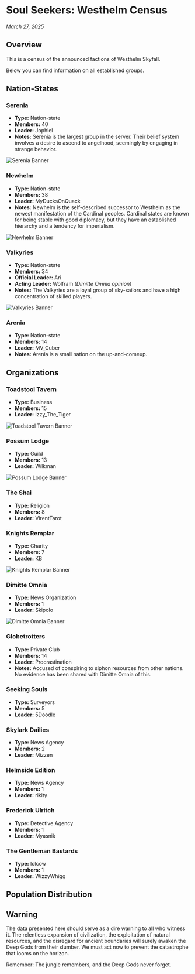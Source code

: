 # Soul Seekers: Westhelm Census

*March 27, 2025*

## Overview

This is a census of the announced factions of Westhelm Skyfall.

Below you can find information on all established groups.

## Nation-States

<div class="faction-entry">
<div class="faction-info">

### Serenia
- **Type:** Nation-state
- **Members:** 40
- **Leader:** Jophiel
- **Notes:** Serenia is the largest group in the server. Their belief system involves a desire to ascend to angelhood, seemingly by engaging in strange behavior.

</div>
<img src="assets/banners/serenia.png" alt="Serenia Banner" class="faction-banner">
</div>

<div class="faction-entry">
<div class="faction-info">

### Newhelm
- **Type:** Nation-state
- **Members:** 38
- **Leader:** MyDucksOnQuack
- **Notes:** Newhelm is the self-described successor to Westhelm as the newest manifestation of the Cardinal peoples. Cardinal states are known for being stable with good diplomacy, but they have an established hierarchy and a tendency for imperialism.

</div>
<img src="assets/banners/newhelm.png" alt="Newhelm Banner" class="faction-banner">
</div>

<div class="faction-entry">
<div class="faction-info">

### Valkyries
- **Type:** Nation-state
- **Members:** 34
- **Official Leader:** Ari
- **Acting Leader:** Wolfram *(Dimitte Omnia opinion)*
- **Notes:** The Valkyries are a loyal group of sky-sailors and have a high concentration of skilled players.

</div>
<img src="assets/banners/valkyries.png" alt="Valkyries Banner" class="faction-banner">
</div>

<div class="faction-entry">
<div class="faction-info">

### Arenia
- **Type:** Nation-state
- **Members:** 14
- **Leader:** MV_Cuber
- **Notes:** Arenia is a small nation on the up-and-comeup.

</div>
</div>

## Organizations

<div class="faction-entry">
<div class="faction-info">

### Toadstool Tavern
- **Type:** Business
- **Members:** 15
- **Leader:** Izzy_The_Tiger

</div>
<img src="assets/banners/toadstool_tavern.png" alt="Toadstool Tavern Banner" class="faction-banner">
</div>

<div class="faction-entry">
<div class="faction-info">

### Possum Lodge
- **Type:** Guild
- **Members:** 13
- **Leader:** Wilkman

</div>
<img src="assets/banners/possum_lodge.png" alt="Possum Lodge Banner" class="faction-banner">
</div>

<div class="faction-entry">
<div class="faction-info">

### The Shai
- **Type:** Religion
- **Members:** 8
- **Leader:** VirentTarot

</div>
</div>

<div class="faction-entry">
<div class="faction-info">

### Knights Remplar
- **Type:** Charity
- **Members:** 7
- **Leader:** KB

</div>
<img src="assets/banners/knights_remplar.png" alt="Knights Remplar Banner" class="faction-banner">
</div>

<div class="faction-entry">
<div class="faction-info">

### Dimitte Omnia
- **Type:** News Organization
- **Members:** 1
- **Leader:** Skipolo

</div>
<img src="assets/banners/banner.png" alt="Dimitte Omnia Banner" class="faction-banner">
</div>

<div class="faction-entry">
<div class="faction-info">

### Globetrotters
- **Type:** Private Club
- **Members:** 14
- **Leader:** Procrastination
- **Notes:** Accused of conspiring to siphon resources from other nations. No evidence has been shared with Dimitte Omnia of this.

</div>
</div>

### Seeking Souls
- **Type:** Surveyors
- **Members:** 5
- **Leader:** 5Doodle

### Skylark Dailies
- **Type:** News Agency
- **Members:** 2
- **Leader:** Mizzen

### Helmside Edition
- **Type:** News Agency
- **Members:** 1
- **Leader:** rikity

### Frederick Ulritch
- **Type:** Detective Agency
- **Members:** 1
- **Leader:** Myasnik

### The Gentleman Bastards
- **Type:** lolcow
- **Members:** 1
- **Leader:** WizzyWhigg

## Population Distribution

<div class="plotly-graph" data-plotly='{
    "data": [
        {
            "values": [40, 38, 34, 14, 15, 13, 8, 7, 5, 2, 1, 1, 1, 1, 14],
            "labels": ["Serenia", "Newhelm", "Valkyries", "Arenia", "Toadstool Tavern", "Possum Lodge", "The Shai", "Knights Remplar", "Seeking Souls", "Skylark Dailies", "Helmside Edition", "Dimitte Omnia", "Frederick Ulritch", "The Gentleman Bastards", "Globetrotters"],
            "type": "pie",
            "name": "Member Distribution",
            "marker": {
                "colors": ["#8b4513", "#a0522d", "#cd853f", "#deb887", "#d2691e", "#b8860b", "#bc8f8f", "#d2b48c", "#f4a460", "#daa520", "#cd853f", "#d2691e", "#8b4513", "#a0522d", "#cd853f"]
            }
        }
    ],
    "layout": {
        "title": "Population Distribution by Faction",
        "showlegend": true,
        "paper_bgcolor": "rgba(0,0,0,0)",
        "plot_bgcolor": "rgba(0,0,0,0)",
        "font": {
            "family": "Crimson Text, serif"
        }
    }
}'></div>

## Warning

The data presented here should serve as a dire warning to all who witness it. The relentless expansion of civilization, the exploitation of natural resources, and the disregard for ancient boundaries will surely awaken the Deep Gods from their slumber. We must act now to prevent the catastrophe that looms on the horizon.

Remember: The jungle remembers, and the Deep Gods never forget. 